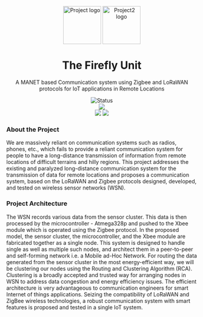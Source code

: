 <p align="center">
 <img width="100px" src="https://img.icons8.com/nolan/100/network.png" align="center" alt="Project logo" />
 <img width="100px" src="https://image.flaticon.com/icons/svg/878/878036.svg" align="center" alt="Project2 logo" />
 <h1 align="center">The Firefly Unit</h1>
 <p align="center">A MANET based Communication system using Zigbee and LoRaWAN protocols for IoT applications in Remote Locations</p>
</p>
  <p align="center">
      <img alt="Status" src="https://img.shields.io/badge/Status-Completed-blue.svg" />
    <br />
      <img src="https://img.shields.io/badge/Made%20with-Arduino%20IDE%20-gray.svg?colorA=00e6e6&colorB=00b3b3&style=for-the-badge"/>
      <br>
      <img src="https://img.shields.io/badge/Built%20on%20-LoRaWAN%20-gray.svg?colorA=61c265&colorB=4CAF50&style=for-the-badge"/>
      <img src="https://img.shields.io/badge/Built%20on%20-ZigBee%20-gray.svg?colorA=ffff00&colorB=cccc00&style=for-the-badge"/>
  </p>

### About the Project
We are massively reliant on communication systems such as radios, phones, etc., which fails to provide a reliant communication system for people to have a long-distance transmission of information from remote locations of difficult terrains and hilly regions. This project addresses the existing and paralyzed long-distance communication system for the transmission of data for remote locations and proposes a communication system, based on the LoRaWAN and Zigbee protocols designed, developed, and tested on wireless sensor networks (WSN). 

### Project Architecture
The WSN records various data from the sensor cluster. This data is then processed by the microcontroller - Atmega328p and pushed to the Xbee module which is operated using the Zigbee protocol. In the proposed model, the sensor cluster, the microcontroller, and the Xbee module are fabricated together as a single node. This system is designed to handle single as well as multiple such nodes, and architect them in a peer-to-peer and self-forming network i.e. a Mobile ad-Hoc Network. For routing the data generated from the sensor cluster in the most energy-efficient way, we will be clustering our nodes using the Routing and Clustering Algorithm (RCA). Clustering is a broadly accepted and trusted way for arranging nodes in WSN to address data congestion and energy efficiency issues. The efficient architecture is very advantageous to communication engineers for smart Internet of things applications. Seizing the compatibility of LoRaWAN and ZigBee wireless technologies, a robust communication system with smart features is proposed and tested in a single IoT system.
